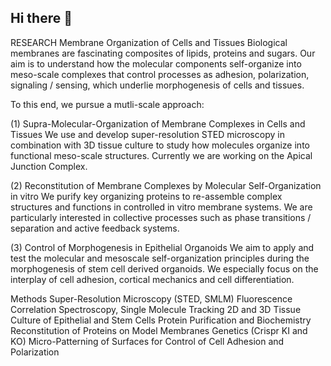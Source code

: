 ## Hi there 👋
RESEARCH
Membrane Organization of Cells and Tissues
Biological membranes are fascinating composites of lipids, proteins and sugars. Our aim is to understand how the molecular components self-organize into meso-scale complexes that control processes as adhesion, polarization, signaling / sensing, which underlie morphogenesis of cells and tissues.

To this end, we pursue a mutli-scale approach:

(1) Supra-Molecular-Organization of Membrane Complexes in Cells and Tissues 
We use and develop super-resolution STED microscopy in combination with 3D tissue culture to study how molecules organize into functional meso-scale structures. Currently we are working on the Apical Junction Complex. 

(2) Reconstitution of Membrane Complexes by Molecular Self-Organization in vitro 
We purify key organizing proteins to re-assemble complex structures and functions in controlled in vitro membrane systems. We are particularly interested in collective processes such as phase transitions / separation and active feedback systems.

(3) Control of Morphogenesis in Epithelial Organoids
We aim to apply and test the molecular and mesoscale self-organization principles during the morphogenesis of stem cell derived organoids. We especially focus on the interplay of cell adhesion, cortical mechanics and cell differentiation.

Methods
Super-Resolution Microscopy (STED, SMLM)
Fluorescence Correlation Spectroscopy, Single Molecule Tracking
2D and 3D Tissue Culture of Epithelial and Stem Cells
Protein Purification and Biochemistry
Reconstitution of Proteins on Model Membranes
Genetics (Crispr KI and KO)
Micro-Patterning of Surfaces for Control of Cell Adhesion and Polarization

<!--

**Here are some ideas to get you started:**

🙋‍♀️ A short introduction - what is your organization all about?
🌈 Contribution guidelines - how can the community get involved?
👩‍💻 Useful resources - where can the community find your docs? Is there anything else the community should know?
🍿 Fun facts - what does your team eat for breakfast?
🧙 Remember, you can do mighty things with the power of [Markdown](https://docs.github.com/github/writing-on-github/getting-started-with-writing-and-formatting-on-github/basic-writing-and-formatting-syntax)
-->
